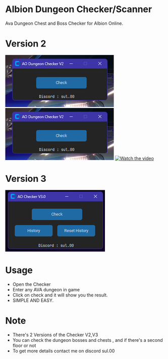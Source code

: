 # Albion Dungeon Checker/Scanner
Ava Dungeon Chest and Boss Checker for Albion Online.
# Version 2
![Interface](https://github.com/theonlywitcher/Albion-Dungeon-Checker/blob/main/Version%202.0.png)
![Output](https://github.com/theonlywitcher/Albion-Dungeon-Checker/blob/main/Version%202.0.png)
[![Watch the video](https://i.sstatic.net/Vp2cE.png)](https://github.com/theonlywitcher/Albion-Dungeon-Checker/blob/main/checker.mp4)
# Version 3
![image](https://github.com/theonlywitcher/Albion-Dungeon-Checker/blob/main/Version%203.0.png)
# Usage
- Open the Checker
- Enter any AVA dungeon in game
- Click on check and it will show you the result.
- SIMPLE AND EASY.
# Note
- There's 2 Versions of the Checker V2,V3 
- You can check the dungeon bosses and chests , and if there's a second floor or not
- To get more details contact me on discord sul.00
